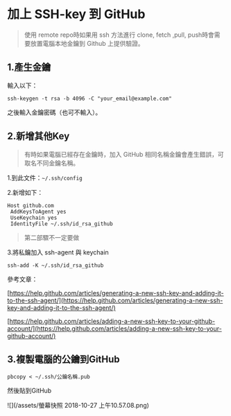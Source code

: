 # 加上 SSH-key 到 GitHub

> 使用 remote repo時如果用 ssh 方法進行 clone, fetch ,pull, push時會需要放置電腦本地金鑰到 Github 上提供驗證。

## 1.產生金鑰

輸入以下：

```
ssh-keygen -t rsa -b 4096 -C "your_email@example.com"
```

之後輸入金鑰密碼（也可不輸入）。

## 2.新增其他Key

> 有時如果電腦已經存在金鑰時，加入 GitHub 相同名稱金鑰會產生錯誤，可取名不同金鑰名稱。

1.到此文件：`~/.ssh/config`

2.新增如下：

```
Host github.com
 AddKeysToAgent yes
 UseKeychain yes
 IdentityFile ~/.ssh/id_rsa_github
```

> 第二部驟不一定要做

3.將私鑰加入 ssh-agent 與 keychain

```
ssh-add -K ~/.ssh/id_rsa_github
```

參考文章：

[https://help.github.com/articles/generating-a-new-ssh-key-and-adding-it-to-the-ssh-agent/](https://help.github.com/articles/generating-a-new-ssh-key-and-adding-it-to-the-ssh-agent/)

[https://help.github.com/articles/adding-a-new-ssh-key-to-your-github-account/](https://help.github.com/articles/adding-a-new-ssh-key-to-your-github-account/)

## 3.複製電腦的公鑰到GitHub

```
pbcopy < ~/.ssh/公鑰名稱.pub
```

然後貼到GitHub

![](/assets/螢幕快照 2018-10-27 上午10.57.08.png)


